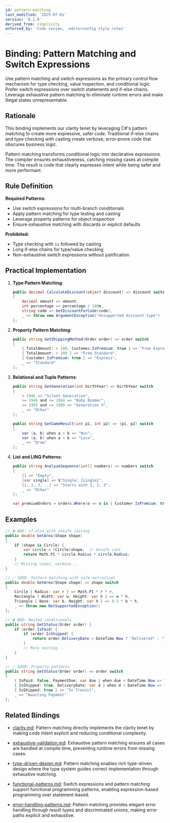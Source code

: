 ```yaml
---
id: pattern-matching
last_modified: '2025-07-01'
version: '0.1.0'
derived_from: simplicity
enforced_by: 'Code review, .editorconfig style rules'
---
```


# Binding: Pattern Matching and Switch Expressions

Use pattern matching and switch expressions as the primary control flow mechanism for type checking, value inspection, and conditional logic. Prefer switch expressions over switch statements and if-else chains. Leverage exhaustive pattern matching to eliminate runtime errors and make illegal states unrepresentable.

## Rationale

This binding implements our clarity tenet by leveraging C#'s pattern matching to create more expressive, safer code. Traditional if-else chains and type checking with casting create verbose, error-prone code that obscures business logic.

Pattern matching transforms conditional logic into declarative expressions. The compiler ensures exhaustiveness, catching missing cases at compile time. The result is code that clearly expresses intent while being safer and more performant.

## Rule Definition

**Required Patterns:**
- Use switch expressions for multi-branch conditionals
- Apply pattern matching for type testing and casting
- Leverage property patterns for object inspection
- Ensure exhaustive matching with discards or explicit defaults

**Prohibited:**
- Type checking with `is` followed by casting
- Long if-else chains for type/value checking
- Non-exhaustive switch expressions without justification

## Practical Implementation

1. **Type Pattern Matching**:
   ```csharp
   public decimal CalculateDiscount(object discount) => discount switch
   {
       decimal amount => amount,
       int percentage => percentage / 100m,
       string code => GetDiscountForCode(code),
       _ => throw new ArgumentException("Unsupported discount type")
   };
   ```

2. **Property Pattern Matching**:
   ```csharp
   public string GetShippingMethod(Order order) => order switch
   {
       { TotalAmount: > 100, Customer.IsPremium: true } => "Free Express",
       { TotalAmount: > 100 } => "Free Standard",
       { Customer.IsPremium: true } => "Express",
       _ => "Standard"
   };
   ```

3. **Relational and Tuple Patterns**:
   ```csharp
   public string GetGeneration(int birthYear) => birthYear switch
   {
       < 1946 => "Silent Generation",
       >= 1946 and <= 1964 => "Baby Boomer",
       >= 1965 and <= 1980 => "Generation X",
       _ => "Other"
   };

   public string GetGameResult(int p1, int p2) => (p1, p2) switch
   {
       var (a, b) when a > b => "Win",
       var (a, b) when a < b => "Loss",
       _ => "Draw"
   };
   ```

4. **List and LINQ Patterns**:
   ```csharp
   public string AnalyzeSequence(int[] numbers) => numbers switch
   {
       [] => "Empty",
       [var single] => $"Single: {single}",
       [1, 2, 3, ..] => "Starts with 1, 2, 3",
       _ => "Other"
   };

   var premiumOrders = orders.Where(o => o is { Customer.IsPremium: true, TotalAmount: > 1000 });
   ```

## Examples

```csharp
// ❌ BAD: if-else with unsafe casting
public double GetArea(Shape shape)
{
    if (shape is Circle) {
        var circle = (Circle)shape;  // Unsafe cast
        return Math.PI * circle.Radius * circle.Radius;
    }
    // Missing cases, verbose...
}

// ✅ GOOD: Pattern matching with safe extraction
public double GetArea(Shape shape) => shape switch
{
    Circle { Radius: var r } => Math.PI * r * r,
    Rectangle { Width: var w, Height: var h } => w * h,
    Triangle { Base: var b, Height: var h } => 0.5 * b * h,
    _ => throw new NotSupportedException()
};
```

```csharp
// ❌ BAD: Nested conditionals
public string GetStatus(Order order) {
    if (order.IsPaid) {
        if (order.IsShipped) {
            return order.DeliveryDate < DateTime.Now ? "Delivered" : "In Transit";
        }
        // More nesting...
    }
}

// ✅ GOOD: Property patterns
public string GetStatus(Order order) => order switch
{
    { IsPaid: false, PaymentDue: var due } when due < DateTime.Now => "Overdue",
    { IsShipped: true, DeliveryDate: var d } when d < DateTime.Now => "Delivered",
    { IsShipped: true } => "In Transit",
    _ => "Awaiting Payment"
};
```

## Related Bindings

- [clarity.md](../../tenets/clarity.md): Pattern matching directly implements the clarity tenet by making code intent explicit and reducing conditional complexity.

- [exhaustive-validation.md](../core/exhaustive-validation.md): Exhaustive pattern matching ensures all cases are handled at compile time, preventing runtime errors from missing cases.

- [type-driven-design.md](../core/type-driven-design.md): Pattern matching enables rich type-driven design where the type system guides correct implementation through exhaustive matching.

- [functional-patterns.md](../core/functional-patterns.md): Switch expressions and pattern matching support functional programming patterns, enabling expression-based programming over statement-based.

- [error-handling-patterns.md](../core/error-handling-patterns.md): Pattern matching provides elegant error handling through result types and discriminated unions, making error paths explicit and exhaustive.

